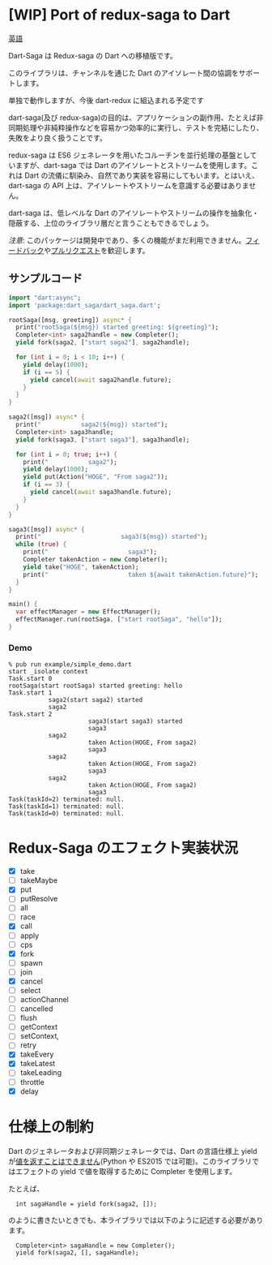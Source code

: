 # [WIP] Port of redux-saga to Dart

[英語](README.md)

Dart-Saga は Redux-saga の Dart への移植版です。

このライブラリは、チャンネルを通じた Dart のアイソレート間の協調をサポートします。

単独で動作しますが、今後 dart-redux に組込まれる予定です

dart-saga(及び redux-saga)の目的は、アプリケーションの副作用、たとえば非同期処理や非純粋操作などを容易かつ効率的に実行し、テストを完結にしたり、失敗をより良く扱うことです。

redux-saga は ES6 ジェネレータを用いたコルーチンを並行処理の基盤としていますが、dart-saga では Dart のアイソレートとストリームを使用します。これは Dart の流儀に馴染み、自然であり実装を容易にしてもいます。とはいえ、dart-saga の API 上は、アイソレートやストリームを意識する必要はありません。

dart-saga は、低レベルな Dart のアイソレートやストリームの操作を抽象化・隠蔽する、上位のライブラリ層だと言うこともできるでしょう。

_注意_: このパッケージは開発中であり、多くの機能がまだ利用できません。[フィードバック](https://github.com/uehaj/dart-saga/issues)や[プルリクエスト](https://github.com/uehaj/dart-saga/pulls)を歓迎します。

## サンプルコード

```dart
import "dart:async";
import 'package:dart_saga/dart_saga.dart';

rootSaga([msg, greeting]) async* {
  print("rootSaga(${msg}) started greeting: ${greeting}");
  Completer<int> saga2handle = new Completer();
  yield fork(saga2, ["start saga2"], saga2handle);

  for (int i = 0; i < 10; i++) {
    yield delay(1000);
    if (i == 5) {
      yield cancel(await saga2handle.future);
    }
  }
}

saga2([msg]) async* {
  print("           saga2(${msg}) started");
  Completer<int> saga3handle;
  yield fork(saga3, ["start saga3"], saga3handle);

  for (int i = 0; true; i++) {
    print("           saga2");
    yield delay(1000);
    yield put(Action("HOGE", "From saga2"));
    if (i == 3) {
      yield cancel(await saga3handle.future);
    }
  }
}

saga3([msg]) async* {
  print("                      saga3(${msg}) started");
  while (true) {
    print("                      saga3");
    Completer takenAction = new Completer();
    yield take("HOGE", takenAction);
    print("                      taken ${await takenAction.future}");
  }
}

main() {
  var effectManager = new EffectManager();
  effectManager.run(rootSaga, ["start rootSaga", "hello"]);
}
```

### Demo

```
% pub run example/simple_demo.dart
start _isolate context
Task.start 0
rootSaga(start rootSaga) started greeting: hello
Task.start 1
           saga2(start saga2) started
           saga2
Task.start 2
                      saga3(start saga3) started
                      saga3
           saga2
                      taken Action(HOGE, From saga2)
                      saga3
           saga2
                      taken Action(HOGE, From saga2)
                      saga3
           saga2
                      taken Action(HOGE, From saga2)
                      saga3
Task(taskId=2) terminated: null.
Task(taskId=1) terminated: null.
Task(taskId=0) terminated: null.
```

# Redux-Saga のエフェクト実装状況

* [x] take
* [ ] takeMaybe
* [x] put
* [ ] putResolve
* [ ] all
* [ ] race
* [x] call
* [ ] apply
* [ ] cps
* [x] fork
* [ ] spawn
* [ ] join
* [x] cancel
* [ ] select
* [ ] actionChannel
* [ ] cancelled
* [ ] flush
* [ ] getContext
* [ ] setContext,
* [ ] retry
* [x] takeEvery
* [x] takeLatest
* [ ] takeLeading
* [ ] throttle
* [x] delay

# 仕様上の制約

Dart のジェネレータおよび非同期ジェネレータでは、Dart の言語仕様上 yield が[値を返すことはできません](https://github.com/dart-lang/sdk/issues/32831)(Python や ES2015 では可能)。このライブラリではエフェクトの yield で値を取得するために Completer を使用します。

たとえば、

```
  int sagaHandle = yield fork(saga2, []);
```

のように書きたいときでも、本ライブラリでは以下のように記述する必要があります。

```
  Completer<int> sagaHandle = new Completer();
  yield fork(saga2, [], sagaHandle);
```
